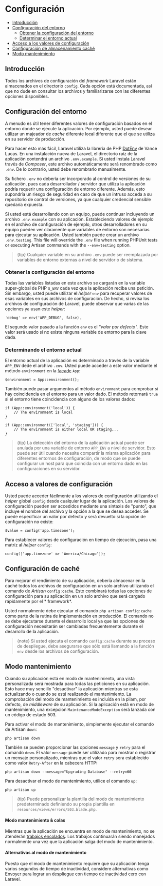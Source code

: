 # Configuración

- [Introducción](#introduction)
- [Configuración del entorno](#environment-configuration) 
    - [Obtener la configuración del entorno](#retrieving-environment-configuration)
    - [Determinar el entorno actual](#determining-the-current-environment)
- [Acceso a los valores de configuración](#accessing-configuration-values)
- [Configuración de almacenamiento caché](#configuration-caching)
- [Modo mantenimiento](#maintenance-mode)

<a name="introduction"></a>

## Introducción

Todos los archivos de configuración del *framework* Laravel están almacenados en el directorio `config`. Cada opción está documentada, así que no dude en consultar los archivos y familiarizarse con las diferentes opciones disponibles.

<a name="environment-configuration"></a>

## Configuración del entorno

A menudo es útil tener diferentes valores de configuración basados en el entorno donde se ejecute la aplicación. Por ejemplo, usted puede desear utilizar un majeador de *cache* diferente local diferente que el que se utiliza en su servidor de producción.

Para hacer esto más fácil, Laravel utiliza la librería de PHP [DotEnv](https://github.com/vlucas/phpdotenv) de Vance Lucas. En una instalación nueva de Laravel, el directorio raíz de la aplicación contendrá un archivo `.env.example`. Si usted instala Laravel través de *Composer*, este archivo automáticamente será renombrado como `.env`. De lo contrario, usted debe renombrarlo manualmente.

Su fichero `.env` no debería ser incorporado al control de versiones de su aplicación, pues cada desarrollador / servidor que utiliza la aplicación podría requerir una configuración de entorno diferente. Además, esto supondría un riesgo de seguridad en caso de que un intruso acceda a su repositorio de control de versiones, ya que cualquier credencial sensible quedaría expuesta.

Si usted está desarrollando con un equipo, puede continuar incluyendo un archivo `.env.example` con su aplicación. Estableciendo valores de ejemplo en el archivo de configuración de ejemplo, otros desarrolladores en su equipo pueden ver claramente que variables de entorno son necesarias para ejecutar su aplicación. Usted también puede crear un archivo `.env.testing`. This file will override the `.env` file when running PHPUnit tests or executing Artisan commands with the `--env=testing` option.

> {tip} Cualquier variable en su archivo `.env` puede ser reemplazada por variables de entorno externas a nivel de servidor o de sistema.

<a name="retrieving-environment-configuration"></a>

### Obtener la configuración del entorno

Todas las variables listadas en este archivo se cargarán en la variable super-global de PHP `$_ENV` cada vez que la aplicación reciba una petición. Sin embargo, usted puede utilizar el *helper* `env` para recuperar valores de esas variables en sus archivos de configuración. De hecho, si revisa los archivos de configuración de Laravel, puede observar que varias de las opciones ya usan este *helper*:

    'debug' => env('APP_DEBUG', false),
    

El segundo valor pasado a la función `env` es el *"valor por defecto"*. Este valor será usado si no existe ninguna variable de entorno para la clave dada.

<a name="determining-the-current-environment"></a>

### Determinando el entorno actual

El entorno actual de la aplicación es determinado a través de la variable `APP_ENV` dede el archivo `.env`. Usted puede acceder a este valor mediante el método `environment` en la [facade](/docs/{{version}}/facades) `App`:

    $environment = App::environment();
    

También puede pasar argumentos al método `environment` para comprobar si hay coincidencia en el entorno para un valor dado. El método retornará `true` si el entorno tiene coincidencia con alguno de los valores dados:

    if (App::environment('local')) {
        // The environment is local
    }
    
    if (App::environment(['local', 'staging'])) {
        // The environment is either local OR staging...
    }
    

> {tip} La detección del entorno de la aplicación actual puede ser anulada por una variable de entorno `APP_ENV` a nivel de servidor. Esto puede ser útil cuando necesite compartir la misma aplicación para diferentes entornos de configuración, de modo que se puede configurar un host para que coincida con un entorno dado en las configuraciones en su servidor.

<a name="accessing-configuration-values"></a>

## Acceso a valores de configuración

Usted puede acceder fácilmente a los valores de configuración utilizando el *helper* global `config` desde cualquier lugar de la aplicación. Los valores de configuración pueden ser accedidos mediante una sintaxis de "punto", que incluye el nombre del archivo y la opción a la que se desea acceder. Se puede especificar un valor por defecto y será devuelto si la opción de configuración no existe:

    $value = config('app.timezone');
    

Para establecer valores de configuración en tiempo de ejecución, pasa una matríz al *helper* `config`:

    config(['app.timezone' => 'America/Chicago']);
    

<a name="configuration-caching"></a>

## Configuración de caché

Para mejorar el rendimiento de su aplicación, debería almacenar en la caché todos los archivos de configuración en un solo archivo utilizando el comando de *Artisan* `config:cache`. Esto combinará todas las opciones de configuración para su aplicación en un solo archivo que será cargado rápidamente por el * framework*.

Usted normalmente debe ejecutar el comando `php artisan config:cache` como parte de la rutina de implementación en producción. El comando no se debe ejecutarse durante el desarrollo local ya que las opciones de configuración necesitarán ser cambiadas frecuentemente durante el desarrollo de la aplicación.

> {note} Si usted ejecuta el comando `config:cache` durante su proceso de despliegue, debe asegurarse que sólo está llamando a la función `env` desde los archivos de configuración.

<a name="maintenance-mode"></a>

## Modo mantenimiento

Cuando su aplicación está en modo de mantenimiento, una vista personalizada será mostrada para todas las peticiones en su aplicación. Esto hace muy sencillo "desactivar" la aplicación mientras se esta actualizando o cuando se está realizando el mantenimiento. La comprobación del modo de mantenimiento es incluída en la pilam, por defecto, de *middleware* de su aplicación. Si la aplicación está en modo de mantenimiento, una excepcion `MaintenanceModeException` será lanzada con un código de estado 503.

Para activar el modo de mantenimiento, simplemente ejecutar el comando de Artisan `down`:

    php artisan down
    

También se pueden proporcionar las opciones `message` y `retry` para el comando `down`. El valor `message` puede ser utilizado para mostrar o registrar un mensaje personalizado, mientras que el valor `retry` sera establecido como valor `Retry-After` en la cabecera HTTP:

    php artisan down --message="Upgrading Database" --retry=60
    

Para desactivar el modo de mantenimiento, utilice el comando `up`:

    php artisan up
    

> {tip} Puede personalizar la plantilla del modo de mantenimiento predeterminado definiendo su propia plantilla en `resources/views/errors/503.blade.php`.

#### Modo mantenimiento & colas

Mientras que la aplicación se encuentra en modo de mantenimiento, no se atenderán [trabajos encolados](/docs/{{version}}/queues). Los trabajos continuarán siendo manejados normalmente una vez que la aplicación salga del modo de mantenimiento.

#### Alternativas al modo de mantenimiento

Puesto que el modo de mantenimiento requiere que su aplicación tenga varios segundos de tiempo de inactividad, considere alternativas como [Envoyer](https://envoyer.io) para lograr un despliegue con tiempo de inactividad cero con Laravel.